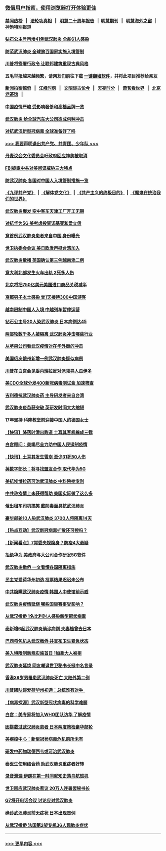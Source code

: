 ### [微信用户指南，使用浏览器打开体验更佳](https://github.com/gfw-breaker/banned-news1/blob/master/indexes/wechat-guide.md?t=0)
#### [禁闻热榜](热点新闻.md?t=0)  &nbsp;&nbsp;|&nbsp;&nbsp; [法轮功真相](https://github.com/gfw-breaker/truth/blob/master/README.md?t=0) &nbsp;&nbsp;|&nbsp;&nbsp; [明慧二十周年报告](https://github.com/gfw-breaker/mh-reports/blob/master/README.md?t=0) &nbsp;&nbsp;|&nbsp;&nbsp;[明慧期刊](https://github.com/gfw-breaker/mh-qikan) &nbsp;&nbsp;|&nbsp;&nbsp; [明慧海外之窗](https://github.com/gfw-breaker/mh-news/blob/master/README.md?t=0) &nbsp;&nbsp;|&nbsp;&nbsp; [神韵特别报道](https://github.com/gfw-breaker/mh-news/blob/master/shenyun.md?t=0)
#### [钻石公主号再增41例武汉肺炎 全船61人感染](../pages/nsc418/n11850401.md?t=02071633) 
#### [防范武汉肺炎 全球逾百国家实施入境管制](../pages/nsc418/n11850557.md?t=02071633) 
#### [川普将签署行政令 让联邦建筑重现古典风格](../pages/nsc418/n11850654.md?t=02071633) 
#### 五毛举报越来越频繁，请网友们前往下载 [一键翻墙软件](https://github.com/gfw-breaker/ssr-accounts)，并将此项目推荐给亲友
#### [新闻拍案惊奇](https://github.com/gfw-breaker/banned-news1/blob/master/pages/link4.md) &nbsp;&nbsp;|&nbsp;&nbsp; [江峰时刻](https://github.com/gfw-breaker/banned-news1/blob/master/pages/link4.md) &nbsp;&nbsp;|&nbsp;&nbsp; [文昭谈古论今](https://github.com/gfw-breaker/banned-news1/blob/master/pages/link4.md) &nbsp;&nbsp;|&nbsp;&nbsp; [天亮时分](https://github.com/gfw-breaker/banned-news1/blob/master/pages/link4.md) &nbsp;&nbsp;|&nbsp;&nbsp; [萧茗看世界](https://github.com/gfw-breaker/banned-news1/blob/master/pages/link4.md) &nbsp;&nbsp;|&nbsp;&nbsp; [北京老茶馆](https://github.com/gfw-breaker/banned-news1/blob/master/pages/link4.md) &nbsp;&nbsp;|&nbsp;&nbsp; 
#### [中国疫情严峻 受影响奢侈和高档品牌一览](../pages/nsc418/n11850319.md?t=02071633) 
#### [武汉肺炎 给全球汽车大公司造成何种冲击](../pages/nsc418/n11850056.md?t=02071633) 
#### [对抗武汉新型冠病毒 全球准备好了吗](../pages/nsc418/n11850142.md?t=02071633) 
#### [>>> 我要声明退出共产党、共青团、少年队 <<<](https://github.com/begood0513/goodnews/blob/master/quit/letter.md) 
#### [丹麦议会文化委员会吁政府回应神韵被取消](../pages/nsc418/n11849312.md?t=02071633) 
#### [FBI披露中共对美间谍威胁三大特点](../pages/nsc418/n11849700.md?t=02071633) 
#### [防武汉肺炎 各国对中国人入境管制措施一览](../pages/nsc418/n11838726.md?t=02071633) 
#### [《九评共产党》](https://github.com/begood0513/9ping.md/blob/master/README.md) &nbsp;|&nbsp; [《解体党文化》](../../../../jtdwh.md/blob/master/README.md)  &nbsp;|&nbsp; [《共产主义的终极目的》](../../../../gczydzjmd.md/blob/master/README.md) &nbsp;|&nbsp; [《魔鬼在统治我们的世界》](../../../../mgztzwmdsj.md/blob/master/README.md) 
#### [武汉肺炎爆发 空中客车天津工厂开工无期](../pages/nsc418/n11849634.md?t=02071633) 
#### [对抗华为5G 美考虑投资诺基亚和爱立信](../pages/nsc418/n11849510.md?t=02071633) 
#### [意首例武汉肺炎患者来自中国 身份曝光](../pages/nsc418/n11849454.md?t=02071633) 
#### [世卫执委会会议 美日欧发声挺台湾加入](../pages/nsc418/n11849433.md?t=02071633) 
#### [武汉肺炎散播 英国确认第三例越南添二例](../pages/nsc418/n11849439.md?t=02071633) 
#### [意大利北部发生火车出轨 2死多人伤](../pages/nsc418/n11848999.md?t=02071633) 
#### [北京将把750亿美元美国进口商品关税减半](../pages/nsc418/n11848896.md?t=02071633) 
#### [京都男子本土感染 曾1天接待300中国游客](../pages/nsc418/n11848641.md?t=02071633) 
#### [越南限制中国人入境 中越列车暂停运营](../pages/nsc418/n11847844.md?t=02071633) 
#### [钻石公主号20人染武汉肺炎 日本病例达45](../pages/nsc418/n11847823.md?t=02071633) 
#### [两邮轮数千多人被隔离 武汉肺炎冲击哪些行业](../pages/nsc418/n11847456.md?t=02071633) 
#### [从苹果公司看武汉疫情对在华外商的冲击](../pages/nsc418/n11847586.md?t=02071633) 
#### [美国俄亥俄州新增一例武汉肺炎疑似病例](../pages/nsc418/n11847714.md?t=02071633) 
#### [川普在白宫会见委内瑞拉反对派领导人瓜伊多](../pages/nsc418/n11847391.md?t=02071633) 
#### [美CDC全球分发400新冠病毒测试盒 加速筛查](../pages/nsc418/n11847260.md?t=02071633) 
#### [吉利德抗武汉肺炎药 主导研发者来自台湾](../pages/nsc418/n11847064.md?t=02071633) 
#### [武汉肺炎疫苗获突破 英研发时间大大缩短](../pages/nsc418/n11846915.md?t=02071633) 
#### [17年坚持 科隆教堂前迎接中国人的德国女士](../pages/nsc418/n11846781.md?t=02071633) 
#### [【快讯】降落时滑出跑道 土耳其客机摔成三截](../pages/nsc418/n11847021.md?t=02071633) 
#### [白宫顾问：美竭尽全力助中国人民遏制疫情](../pages/nsc418/n11846756.md?t=02071633) 
#### [【快讯】土耳其发生雪崩 至少31死50人伤](../pages/nsc418/n11846680.md?t=02071633) 
#### [英数字部长：将寻找盟友合作 取代华为5G](../pages/nsc418/n11846485.md?t=02071633) 
#### [美抗埃博拉药可治武汉肺炎 中科院抢专利](../pages/nsc418/n11846409.md?t=02071633) 
#### [中共称疫情上未获得帮助 美国实际做了这么多](../pages/nsc418/n11846008.md?t=02071633) 
#### [俄出租车司机搞笑 戴防毒面具抗武汉肺炎](../pages/nsc418/n11845703.md?t=02071633) 
#### [豪华邮轮10人染武汉肺炎 3700人将隔离14天](../pages/nsc418/n11845543.md?t=02071633) 
#### [【热点互动】武汉新冠病毒扩散还可控吗？](../pages/nsc418/n11844750.md?t=02071633) 
#### [【新闻看点】7常委央视隐身？防疫4大悬疑](../pages/nsc418/n11844611.md?t=02071633) 
#### [拒绝华为 美政府与大公司合作研发5G软件](../pages/nsc418/n11844625.md?t=02071633) 
#### [武汉肺炎撤侨 一文看懂各国隔离措施](../pages/nsc418/n11844216.md?t=02071633) 
#### [民主党爱荷华州初选 投票结果迟迟未公布](../pages/nsc418/n11844207.md?t=02071633) 
#### [中共隐瞒武汉肺炎疫情 韩国人中使馆前示威](../pages/nsc418/n11844084.md?t=02071633) 
#### [武汉肺炎疫情延烧 哪些国际赛事受影响？](../pages/nsc418/n11843958.md?t=02071633) 
#### [从武汉撤侨 1名比利时人感染新型冠状病毒](../pages/nsc418/n11843977.md?t=02071633) 
#### [泰新增6起武汉肺炎确诊病例 夫妻档曾去日本](../pages/nsc418/n11843900.md?t=02071633) 
#### [巴西将包机从武汉撤侨 并宣布卫生紧急状态](../pages/nsc418/n11843418.md?t=02071633) 
#### [美入境限制新规实施首日 1加拿大人被拒](../pages/nsc418/n11843058.md?t=02071633) 
#### [武汉肺炎延烧 网友嘲讽世卫秘书长挺中名言录](../pages/nsc418/n11843056.md?t=02071633) 
#### [香港39岁男罹患武汉肺炎死亡 大陆外第二例](../pages/nsc418/n11843026.md?t=02071633) 
#### [川普团队谈爱荷华州初选：总统难有对手  ](../pages/nsc418/n11842867.md?t=02071633) 
#### [【病毒探源】武汉新型冠状病毒的科学难题](../pages/nsc418/n11842176.md?t=02071633) 
#### [白宫：美专家将加入WHO团队访华 了解疫情](../pages/nsc418/n11842198.md?t=02071633) 
#### [因搭载过武汉肺炎患者 日本两度筛检豪华邮轮](../pages/nsc418/n11842447.md?t=02071633) 
#### [美疾控中心：新型冠状病毒危机前所未有](../pages/nsc418/n11842406.md?t=02071633) 
#### [研发中药物瑞德西韦或可治武汉肺炎](../pages/nsc418/n11842100.md?t=02071633) 
#### [泰医生使用结合药 助武汉肺炎重症者好转](../pages/nsc418/n11842096.md?t=02071633) 
#### [录音泄漏 伊朗在第一时间就知击落乌航班机](../pages/nsc418/n11842002.md?t=02071633) 
#### [世卫回应武汉肺炎惹议 20万人连署罢秘书长](../pages/nsc418/n11841664.md?t=02071633) 
#### [G7将开电话会议 讨论应对武汉肺炎](../pages/nsc418/n11841658.md?t=02071633) 
#### [确诊武汉肺炎前无症状 日本出现首例](../pages/nsc418/n11841567.md?t=02071633) 
#### [从武汉撤侨 法国第2架专机36人现肺炎症状](../pages/nsc418/n11841382.md?t=02071633) 

----
#### [ >>> 更早内容 <<< ](../indexes/nsc418-earlier.md)
